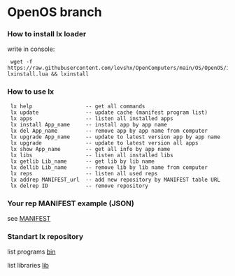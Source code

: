 # OpenOS branch

### How to install lx loader
write in console:

     wget -f https://raw.githubusercontent.com/levshx/OpenComputers/main/OS/OpenOS/install/main.lua lxinstall.lua && lxinstall
     
### How to use lx
     
     lx help                 -- get all commands
     lx update               -- update cache (manifest program list)
     lx apps                 -- listen all installed apps
     lx install App_name     -- install app by app name
     lx del App_name         -- remove app by app name from computer
     lx upgrade App_name     -- update to latest version app by app name
     lx upgrade              -- update to latest version all apps
     lx show App_name        -- get all info by app name
     lx libs                 -- listen all installed libs 
     lx getlib Lib_name      -- get lib by lib name         
     lx dellib Lib_name      -- remove lib by lib name from computer
     lx reps                 -- listen all used reps
     lx addrep MANIFEST_url  -- add new repository by MANIFEST table URL
     lx delrep ID            -- remove repository
       
### Your rep MANIFEST example (JSON)
see [MANIFEST](MANIFEST)

### Standart lx repository

list programs [bin](bin/)

list libraries [lib](lib/)
